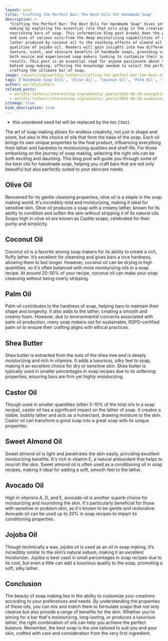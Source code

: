 ```yaml
---
layout: post
title: "Crafting the Perfect Bar: The Best Oils for Handmade Soap"
description: >
  "Crafting the Perfect Bar: The Best Oils for Handmade Soap" dives into the heart of soap
  making by exploring the essential role that oils play in the creation of luxurious,
  nourishing bars of soap. This informative blog post breaks down the properties, benefits,
  and uses of various oils—from the deep moisturizing capabilities of olive oil and the rich
  lather produced by coconut oil to the soothing effects of almond oil and the rejuvenating
  qualities of jojoba oil. Readers will gain insights into how different oils impact the
  texture, scent, and skincare benefits of handmade soaps, providing valuable guidance for
  both novice and experienced soap makers looking to customize their soap recipes for optimal
  results. This post is an essential read for anyone passionate about the art and science
  behind soap making, offering the knowledge needed to select the perfect blend of oils for
  crafting the ultimate bar of soap.
image: /assets/img/worldly-lathers/crafting-the-perfect-bar-the-best-oils-for-handmade-soap.jpg
tags: ['Handmade Soap Oils', 'Olive Oil', 'Coconut Oil', 'Palm Oil', 'Shea Butter', 'Castor Oil', 'Sweet Almond Oil', 'Avocado Oil', 'Jojoba Oil', 'Soap Hardness', 'Lather']
author: worldlylathers
related_posts:
  - worldly-lathers/interesting-ingredients/_posts/2023-08-28-navigating-the-palm-oil-debate-a-closer-look-at-its-role-in-handmade-soaps.md
  - worldly-lathers/interesting-ingredients/_posts/2023-06-26-awakening-your-skin-the-benefits-of-coffee-grounds-in-homemade-soap.md
sitemap: true
hide_description: true
---
```


* this unordered seed list will be replaced by the toc
{:toc}

The art of soap making allows for endless creativity, not just in shape and scent, but also in the choice of oils that form the base of the soap. Each oil brings its own unique properties to the final product, influencing everything from lather and hardness to moisturizing qualities and shelf life. For those embarking on the journey of soap making, selecting the right oils can be both exciting and daunting. This blog post will guide you through some of the best oils for handmade soap, helping you craft bars that are not only beautiful but also perfectly suited to your skincare needs.

## Olive Oil

Renowned for its gentle cleansing properties, olive oil is a staple in the soap making world. It's incredibly mild and moisturizing, making it ideal for sensitive skin. Olive oil produces a soap with a creamy lather, known for its ability to condition and soften the skin without stripping it of its natural oils. Soaps high in olive oil are known as Castile soaps, celebrated for their purity and simplicity.

## Coconut Oil

Coconut oil is a favorite among soap makers for its ability to create a rich, fluffy lather. It’s excellent for cleansing and gives bars a nice hardness, allowing them to last longer. However, coconut oil can be drying in high quantities, so it's often balanced with more moisturizing oils in a soap recipe. At around 20-30% of your recipe, coconut oil can make your soap cleansing without being overly stripping.

## Palm Oil

Palm oil contributes to the hardness of soap, helping bars to maintain their shape and longevity. It also adds to the lather, creating a smooth and creamy foam. However, due to environmental concerns associated with palm oil production, many soap makers opt for sustainable, RSPO-certified palm oil to ensure their crafting aligns with ethical practices.

## Shea Butter

Shea butter is extracted from the nuts of the shea tree and is deeply moisturizing and rich in vitamins. It adds a luxurious, silky feel to soap, making it an excellent choice for dry or sensitive skin. Shea butter is typically used in smaller percentages in soap recipes due to its softening properties, ensuring bars are firm yet highly moisturizing.

## Castor Oil

Though used in smaller quantities (often 5-10% of the total oils in a soap recipe), castor oil has a significant impact on the lather of soap. It creates a stable, bubbly lather and acts as a humectant, drawing moisture to the skin. Castor oil can transform a good soap into a great soap with its unique properties.

## Sweet Almond Oil

Sweet almond oil is light and penetrates the skin easily, providing excellent moisturizing benefits. It's rich in vitamin E, a natural antioxidant that helps to nourish the skin. Sweet almond oil is often used as a conditioning oil in soap recipes, making it ideal for adding a soft, smooth feel to the lather.

## Avocado Oil

High in vitamins A, D, and E, avocado oil is another superb choice for moisturizing and nourishing the skin. It's particularly beneficial for those with sensitive or problem skin, as it's known to be gentle and restorative. Avocado oil can be used up to 20% in soap recipes to impart its conditioning properties.

## Jojoba Oil

Though technically a wax, jojoba oil is used as an oil in soap making. It’s incredibly similar to the skin’s natural sebum, making it an excellent moisturizer. Jojoba is best used in small percentages in soap recipes due to its cost, but even a little can add a luxurious quality to the soap, promoting a soft, silky lather.

## Conclusion

The beauty of soap making lies in the ability to customize your creations according to your preferences and needs. By understanding the properties of these oils, you can mix and match them to formulate soaps that not only cleanse but also provide a range of benefits for the skin. Whether you're aiming for a bar that's moisturizing, long-lasting, or produces a luxurious lather, the right combination of oils can help you achieve the perfect balance. Remember, the best soap is the one tailored to suit you and your skin, crafted with care and consideration from the very first ingredient.